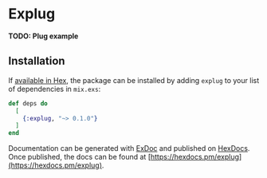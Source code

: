 # Explug

**TODO: Plug example**

## Installation

If [available in Hex](https://hex.pm/docs/publish), the package can be installed
by adding `explug` to your list of dependencies in `mix.exs`:

```elixir
def deps do
  [
    {:explug, "~> 0.1.0"}
  ]
end
```

Documentation can be generated with [ExDoc](https://github.com/elixir-lang/ex_doc)
and published on [HexDocs](https://hexdocs.pm). Once published, the docs can
be found at [https://hexdocs.pm/explug](https://hexdocs.pm/explug).

